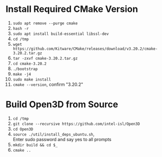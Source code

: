 # Install Required CMake Version
1. `sudo apt remove --purge cmake`
1. `hash -r`
1. `sudo apt install build-essential libssl-dev`
1. `cd /tmp`
1. `wget https://github.com/Kitware/CMake/releases/download/v3.20.2/cmake-3.20.2.tar.gz`
1. `tar -zxvf cmake-3.20.2.tar.gz`
1. `cd cmake-3.20.2`
1. `./bootstrap`
1. `make -j4`
1. `sudo make install`
1. `cmake --version`, confirm "3.20.2"

# Build Open3D from Source
1. `cd /tmp`
1. `git clone --recursive https://github.com/intel-isl/Open3D`
1. `cd Open3D`
1. `source ./util/install_deps_ubuntu.sh`,  
Enter sudo password and say yes to all prompts
1. `mkdir build && cd $_`
1. `cmake ..`